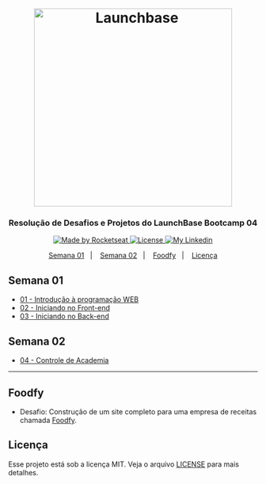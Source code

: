 <h1 align="center">
    <img alt="Launchbase" src="https://storage.googleapis.com/golden-wind/bootcamp-launchbase/logo.png" width="400px" />
</h1>

<h3 align="center">
  Resolução de Desafios e Projetos do LaunchBase Bootcamp 04
</h3>

<p align="center">

  <a href="https://rocketseat.com.br">
    <img alt="Made by Rocketseat" src="https://img.shields.io/badge/made%20by-Rocketseat-%23F8952D">
  </a>

  <a href="https://github.com/diegyohoho/launchbase-04/blob/master/LICENSE" >
    <img alt="License" src="https://img.shields.io/badge/license-MIT-%23F8952D">
  </a>
  
  <a href="https://www.linkedin.com/in/diegyohoho/" >
    <img alt="My Linkedin" src="https://img.shields.io/badge/-diegyohoho-%230077B5?style=social&logo=linkedin">
  </a>

</p>

<p align="center">
  <a href="#semana-01">Semana 01</a>&nbsp;&nbsp;&nbsp;|&nbsp;&nbsp;&nbsp;
  <a href="#semana-02">Semana 02</a>&nbsp;&nbsp;&nbsp;|&nbsp;&nbsp;&nbsp;
  <a href="#foodfy">Foodfy</a>&nbsp;&nbsp;&nbsp;|&nbsp;&nbsp;&nbsp;
  <a href="#licença">Licença</a>
</p>

## Semana 01

- [01 - Introdução à programação WEB](https://github.com/diegyohoho/launchbase-04/blob/master/docs/semana01/modulo01/README.md)
- [02 - Iniciando no Front-end](https://github.com/diegyohoho/launchbase-04/blob/master/docs/semana01/modulo02/README.md)
- [03 - Iniciando no Back-end](https://github.com/diegyohoho/launchbase-04/blob/master/docs/semana01/modulo03/README.md)

## Semana 02
- [04 - Controle de Academia](https://github.com/diegyohoho/launchbase-04-gym-manager/blob/master/README.md)
---

## Foodfy
- Desafio: Construção de um site completo para uma empresa de receitas chamada [Foodfy](https://github.com/diegyohoho/launchbase-04-foodfy).

## Licença

Esse projeto está sob a licença MIT. Veja o arquivo [LICENSE](https://github.com/diegyohoho/launchbase-04/blob/master/LICENSE) para mais detalhes.
